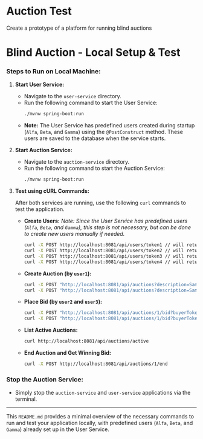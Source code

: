 # Auction Test
Create a prototype of a platform for running blind  auctions
# Blind Auction - Local Setup & Test

### Steps to Run on Local Machine:

1. **Start User Service:**
    - Navigate to the `user-service` directory.
    - Run the following command to start the User Service:
      ```bash
      ./mvnw spring-boot:run
      ```
    - **Note:** The User Service has predefined users created during startup (`Alfa`, `Beta`, and `Gamma`) using the `@PostConstruct` method. These users are saved to the database when the service starts.

2. **Start Auction Service:**
    - Navigate to the `auction-service` directory.
    - Run the following command to start the Auction Service:
      ```bash
      ./mvnw spring-boot:run
      ```

3. **Test using cURL Commands:**

   After both services are running, use the following `curl` commands to test the application.

    - **Create Users:**
      _Note: Since the User Service has predefined users (`Alfa`, `Beta`, and `Gamma`), this step is not necessary, but can be done to create new users manually if needed._
      ```bash
      curl -X POST http://localhost:8081/api/users/token1 // will return user data
      curl -X POST http://localhost:8081/api/users/token2 // will return user data
      curl -X POST http://localhost:8081/api/users/token3 // will return user data
      curl -X POST http://localhost:8081/api/users/token4 // will return error response
      ```

    - **Create Auction (by `user1`):**
      ```bash
      curl -X POST "http://localhost:8081/api/auctions?description=Sample+Auction1&sellerToken=token1&minimumBid=100.0"
      curl -X POST "http://localhost:8081/api/auctions?description=Sample+Auction2&sellerToken=token1&minimumBid=100.0"
      ```

    - **Place Bid (by `user2` and `user3`):**
      ```bash
      curl -X POST "http://localhost:8081/api/auctions/1/bid?buyerToken=token2&amount=150.0"
      curl -X POST "http://localhost:8081/api/auctions/1/bid?buyerToken=token3&amount=200.0"
      ```

    - **List Active Auctions:**
      ```bash
      curl http://localhost:8081/api/auctions/active
      ```

    - **End Auction and Get Winning Bid:**
      ```bash
      curl -X POST http://localhost:8081/api/auctions/1/end
      ```

### Stop the Auction Service:
- Simply stop the `auction-service` and `user-service` applications via the terminal.

---

This `README.md` provides a minimal overview of the necessary commands to run and test your application locally, with predefined users (`Alfa`, `Beta`, and `Gamma`) already set up in the User Service.
